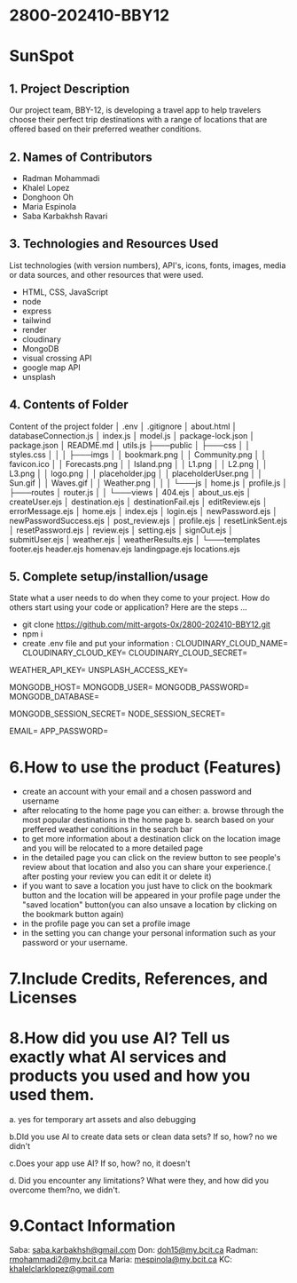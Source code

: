 # 2800-202410-BBY12
# SunSpot

## 1. Project Description
Our project team, BBY-12, is developing a travel app to help travelers choose their perfect trip destinations with a range of locations that are offered based on their preferred weather conditions.

## 2. Names of Contributors
* Radman Mohammadi
* Khalel Lopez
* Donghoon Oh
* Maria Espinola
* Saba Karbakhsh Ravari
	
## 3. Technologies and Resources Used
List technologies (with version numbers), API's, icons, fonts, images, media or data sources, and other resources that were used.
* HTML, CSS, JavaScript
* node
* express
* tailwind
* render
* cloudinary
* MongoDB
* visual crossing API
* google map API
* unsplash

## 4. Contents of Folder
Content of the project folder
│   .env
│   .gitignore
│   about.html
│   databaseConnection.js
│   index.js
│   model.js
│   package-lock.json
│   package.json
│   README.md
│   utils.js
├───public
│   ├───css
│   │       styles.css
│   │
│   ├───imgs
│   │       bookmark.png
│   │       Community.png
│   │       favicon.ico
│   │       Forecasts.png
│   │       Island.png
│   │       L1.png
│   │       L2.png
│   │       L3.png
│   │       logo.png
│   │       placeholder.jpg
│   │       placeholderUser.png
│   │       Sun.gif
│   │       Waves.gif
│   │       Weather.png
│   │
│   └───js
│           home.js
│           profile.js
│
├───routes
│       router.js
│
│
└───views
    │   404.ejs
    │   about_us.ejs
    │   createUser.ejs
    │   destination.ejs
    │   destinationFail.ejs
    │   editReview.ejs
    │   errorMessage.ejs
    │   home.ejs
    │   index.ejs
    │   login.ejs
    │   newPassword.ejs
    │   newPasswordSuccess.ejs
    │   post_review.ejs
    │   profile.ejs
    │   resetLinkSent.ejs
    │   resetPassword.ejs
    │   review.ejs
    │   setting.ejs
    │   signOut.ejs
    │   submitUser.ejs
    │   weather.ejs
    │   weatherResults.ejs
    │
    └───templates
            footer.ejs
            header.ejs
            homenav.ejs
            landingpage.ejs
            locations.ejs

## 5. Complete setup/installion/usage
State what a user needs to do when they come to your project.  How do others start using your code or application?
Here are the steps ...
* git clone https://github.com/mitt-argots-0x/2800-202410-BBY12.git
* npm i
* create .env file and put your information :
CLOUDINARY_CLOUD_NAME=
CLOUDINARY_CLOUD_KEY=
CLOUDINARY_CLOUD_SECRET=

WEATHER_API_KEY=
UNSPLASH_ACCESS_KEY=

MONGODB_HOST=
MONGODB_USER=
MONGODB_PASSWORD=
MONGODB_DATABASE=

MONGODB_SESSION_SECRET=
NODE_SESSION_SECRET=

EMAIL=
APP_PASSWORD=

# 6.How to use the product (Features)
* create an account with your email and a chosen password and username
* after relocating to the home page you can either:
a. browse through the most popular destinations in the home page
b. search based on your preffered weather conditions in the search bar
* to get more information about a destination click on the location image and you will be relocated to a more detailed page
* in the detailed page you can click on the review button to see people's review about that location and also you can share your experience.( after posting your review you can edit it or delete it)
* if you want to save a location you just have to click on the bookmark button and the location will be appeared in your profile page under the "saved location" button(you can also unsave a location by clicking on the bookmark button again)
* in the profile page you can set a profile image
* in the setting you can change your personal information such as your password or your username.


# 7.Include Credits, References, and Licenses

# 8.How did you use AI? Tell us exactly what AI services and products you used and how you used them.
a. yes for temporary art assets and also debugging

b.DId you use AI to create data sets or clean data sets? If so, how? no we didn't

c.Does your app use AI? If so, how? no, it doesn't

d. Did you encounter any limitations? What were they, and how did you overcome them?no, we didn't.

# 9.Contact Information 
Saba: saba.karbakhsh@gmail.com
Don: doh15@my.bcit.ca
Radman: rmohammadi2@my.bcit.ca
Maria: mespinola@my.bcit.ca
KC: khalelclarklopez@gmail.com
